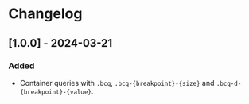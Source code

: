 # Changelog

## [1.0.0] - 2024-03-21

### Added

- Container queries with `.bcq`, `.bcq-{breakpoint}-{size}` and `.bcq-d-{breakpoint}-{value}`.

